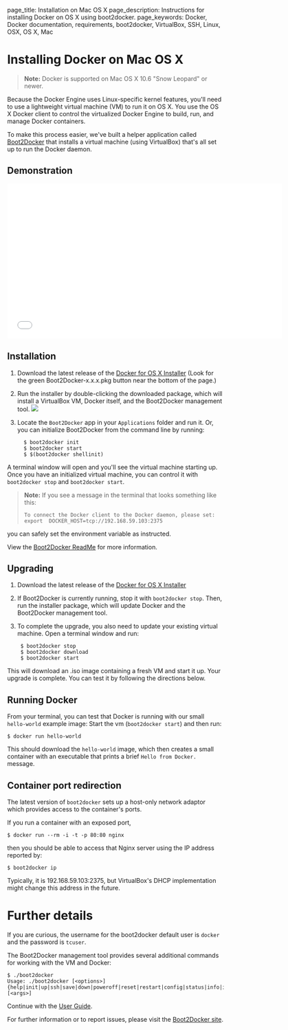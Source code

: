 page_title: Installation on Mac OS X
page_description: Instructions for installing Docker on OS X using boot2docker.
page_keywords: Docker, Docker documentation, requirements, boot2docker, VirtualBox, SSH, Linux, OSX, OS X, Mac

# Installing Docker on Mac OS X

> **Note:**
> Docker is supported on Mac OS X 10.6 "Snow Leopard" or newer.

Because the Docker Engine uses Linux-specific kernel features, you'll need to use a
lightweight virtual machine (VM) to run it on OS X. You use the OS X Docker client to
control the virtualized Docker Engine to build, run, and manage Docker containers.

To make this process easier, we've built a helper application called
[Boot2Docker](https://github.com/boot2docker/boot2docker) that installs a
virtual machine (using VirtualBox) that's all set up to run the Docker daemon.

## Demonstration

<iframe width="640" height="360" src="//www.youtube.com/embed/wQsrKX4588U?rel=0" frameborder="0" allowfullscreen></iframe>

## Installation

1. Download the latest release of the [Docker for OS X Installer](
   https://github.com/boot2docker/osx-installer/releases) (Look for the green
   Boot2Docker-x.x.x.pkg button near the bottom of the page.)

2. Run the installer by double-clicking the downloaded package, which will install a
VirtualBox VM, Docker itself, and the Boot2Docker management tool.
   ![](/installation/images/osx-installer.png)

3. Locate the `Boot2Docker` app in your `Applications` folder and run it.
   Or, you can initialize Boot2Docker from the command line by running:

	     $ boot2docker init
	     $ boot2docker start
	     $ $(boot2docker shellinit)

A terminal window will open and you'll see the virtual machine starting up. 
Once you have an initialized virtual machine, you can control it with `boot2docker stop`
and `boot2docker start`.

> **Note:**
> If you see a message in the terminal that looks something like this:
>
>    `To connect the Docker client to the Docker daemon, please set: export 
DOCKER_HOST=tcp://192.168.59.103:2375`
> 
you can safely set the environment variable as instructed.

View the
[Boot2Docker ReadMe](https://github.com/boot2docker/boot2docker/blob/master/README.md)
for more information.

## Upgrading

1. Download the latest release of the [Docker for OS X Installer](
   https://github.com/boot2docker/osx-installer/releases)

2. If Boot2Docker is currently running, stop it with `boot2docker stop`. Then, run
the installer package, which will update Docker and the Boot2Docker management tool.

3. To complete the upgrade, you also need to update your existing virtual machine. Open a
terminal window and run:

        $ boot2docker stop
        $ boot2docker download
        $ boot2docker start

This will download an .iso image containing a fresh VM and start it up. Your upgrade is
complete. You can test it by following the directions below.

## Running Docker

From your terminal, you can test that Docker is running with our small `hello-world`
example image:
Start the vm (`boot2docker start`) and then run:

    $ docker run hello-world

This should download the `hello-world` image, which then creates a small
container with an executable that prints a brief `Hello from Docker.` message.

## Container port redirection

The latest version of `boot2docker` sets up a host-only network adaptor which provides
access to the container's ports.

If you run a container with an exposed port,

    $ docker run --rm -i -t -p 80:80 nginx

then you should be able to access that Nginx server using the IP address reported by:

    $ boot2docker ip

Typically, it is 192.168.59.103:2375, but VirtualBox's DHCP implementation might change
this address in the future.

# Further details

If you are curious, the username for the boot2docker default user is `docker` and the
password is `tcuser`.

The Boot2Docker management tool provides several additional commands for working with the
VM and Docker:

    $ ./boot2docker
    Usage: ./boot2docker [<options>]
    {help|init|up|ssh|save|down|poweroff|reset|restart|config|status|info|ip|delete|download|version} [<args>]

Continue with the [User Guide](/userguide/).

For further information or to report issues, please visit the [Boot2Docker site](http://boot2docker.io).
